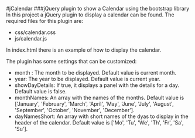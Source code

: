 #jCalendar
###jQuery plugin to show a Calendar using the bootstrap library
In this project a jQuery plugin to display a calendar can be found. The required files for this plugin are:
* css/calendar.css
* js/calendar.js

In index.html there is an example of how to display the calendar.

The plugin has some settings that can be customized:
* month : The month to be displayed. Default value is current month.
* year: The year to be displayed. Default value is current year.
* showDayDetails: If true, it displays a panel with the details for a day. Default value is false.
* monthNames: An array with the names of the months. Default value is ['January', 'February', 'March', 'April', 'May', 'June', 'July', 'August', 'September', 'October', 'November', 'December'].
* dayNamesShort: An array with short names of the dyas to display in the header of the calendar. Default value is ['Mo', 'Tu', 'We', 'Th', 'Fr', 'Sa', 'Su'].